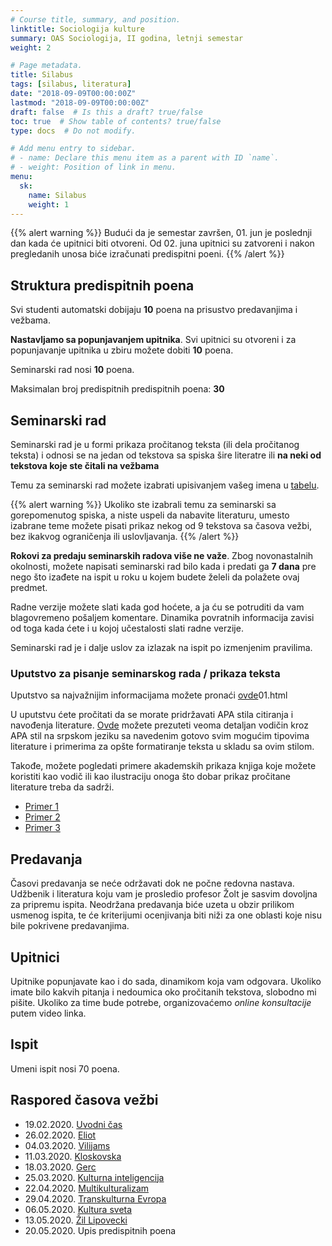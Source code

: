 ```yaml
---
# Course title, summary, and position.
linktitle: Sociologija kulture
summary: OAS Sociologija, II godina, letnji semestar
weight: 2

# Page metadata.
title: Silabus
tags: [silabus, literatura]
date: "2018-09-09T00:00:00Z"
lastmod: "2018-09-09T00:00:00Z"
draft: false  # Is this a draft? true/false
toc: true  # Show table of contents? true/false
type: docs  # Do not modify.

# Add menu entry to sidebar.
# - name: Declare this menu item as a parent with ID `name`.
# - weight: Position of link in menu.
menu:
  sk:
    name: Silabus
    weight: 1
---
```


{{% alert warning %}}
Budući da je semestar završen, 01. jun je poslednji dan kada će upitnici biti otvoreni. Od 02. juna upitnici su zatvoreni i nakon pregledanih unosa biće izračunati predispitni poeni.
{{% /alert %}}

## Struktura predispitnih poena

Svi studenti automatski dobijaju **10** poena na prisustvo predavanjima i vežbama.

**Nastavljamo sa popunjavanjem upitnika**. Svi upitnici su otvoreni i za popunjavanje upitnika u zbiru možete dobiti **10** poena.

Seminarski rad nosi **10** poena.

Maksimalan broj predispitnih predispitnih poena: **30**


## Seminarski rad

Seminarski rad je u formi prikaza pročitanog teksta (ili dela pročitanog teksta) i odnosi se na jedan od tekstova sa spiska šire literatre ili **na neki od tekstova koje ste čitali na vežbama**

Temu za seminarski rad možete izabrati upisivanjem vašeg imena u [tabelu](https://docs.google.com/spreadsheets/d/1p3y5w3BjxJtrAwRHxEMYm5Ugd5uHssOpIBqp8MuxW0k/edit?usp=sharing).

{{% alert warning %}}
Ukoliko ste izabrali temu za seminarski sa gorepomenutog spiska, a niste uspeli da nabavite literaturu, umesto izabrane teme možete pisati prikaz nekog od 9 tekstova sa časova vežbi, bez ikakvog ograničenja ili uslovljavanja.
{{% /alert %}}

**Rokovi za predaju seminarskih radova više ne važe**. Zbog novonastalnih okolnosti, možete napisati seminarski rad bilo kada i predati ga **7 dana** pre nego što izađete na ispit u roku u kojem budete želeli da polažete ovaj predmet.

Radne verzije možete slati kada god hoćete, a ja ću se potruditi da vam blagovremeno pošaljem komentare. Dinamika povratnih informacija zavisi od toga kada ćete i u kojoj učestalosti slati radne verzije.

Seminarski rad je i dalje uslov za izlazak na ispit po izmenjenim pravilima.

### Uputstvo za pisanje seminarskog rada / prikaza teksta

Uputstvo sa najvažnijim informacijama možete pronaći [ovde](/files/sk-uput.pdf)01.html

U uputstvu ćete pročitati da se morate pridržavati APA stila citiranja i navođenja literature. [Ovde](/files/apa.pdf) možete prezuteti veoma detaljan vodičin kroz APA stil na srpskom jeziku sa navedenim gotovo svim mogućim tipovima literature i primerima za opšte formatiranje teksta u skladu sa ovim stilom.

Takođe, možete pogledati primere akademskih prikaza knjiga koje možete koristiti kao vodič ili kao ilustraciju onoga što dobar prikaz pročitane literature treba da sadrži.

- [Primer 1](/files/sk-p1.pdf)
- [Primer 2](/files/sk-p2.pdf)
- [Primer 3](/files/sk-p3.pdf)



## Predavanja

Časovi predavanja se neće održavati dok ne počne redovna nastava. Udžbenik i literatura koju vam je prosledio profesor Žolt je sasvim dovoljna za pripremu ispita. Neodržana predavanja biće uzeta u obzir prilikom usmenog ispita, te će kriterijumi ocenjivanja biti niži za one oblasti koje nisu bile pokrivene predavanjima.

## Upitnici

Upitnike popunjavate kao i do sada, dinamikom koja vam odgovara. Ukoliko imate bilo kakvih pitanja i nedoumica oko pročitanih tekstova, slobodno mi pišite. Ukoliko za time bude potrebe, organizovaćemo *online konsultacije* putem video linka.

## Ispit

Umeni ispit nosi $70$ poena.


## Raspored časova vežbi

- 19.02.2020. [Uvodni čas](sk-01.html)
- 26.02.2020. [Eliot](sk-02.html)
- 04.03.2020. [Vilijams](sk-03.html)
- 11.03.2020. [Kloskovska](sk-04.html)
- 18.03.2020. [Gerc](sk-05.html)
- 25.03.2020. [Kulturna inteligencija](sk-06.html)
- 22.04.2020. [Multikulturalizam](sk-07.html)
- 29.04.2020. [Transkulturna Evropa](sk-08.html)
- 06.05.2020. [Kultura sveta](sk-09.html)
- 13.05.2020. [Žil Lipovecki]((sk-10.html))
- 20.05.2020. Upis predispitnih poena

